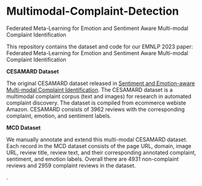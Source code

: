 # Multimodal-Complaint-Detection
Federated Meta-Learning for Emotion and Sentiment Aware Multi-modal Complaint Identification

This repository contains the dataset and code for our EMNLP 2023 paper: Federated Meta-Learning for Emotion and Sentiment Aware Multi-modal Complaint Identification

**CESAMARD Dataset**

The original CESAMARD dataset released in [Sentiment and Emotion-aware Multi-modal Complaint Identification](https://ojs.aaai.org/index.php/AAAI/article/view/21476). The CESAMARD dataset is a multimodal complaint corpus (text and images) for research in automated complaint discovery. The dataset is compiled from ecommerce webiste Amazon. CESAMARD consists of 3962 reviews with the corresponding complaint, emotion, and sentiment labels.


**MCD Dataset**

We manually annotate and extend this multi-modal CESAMARD dataset. Each record in the MCD dataset consists of the page URL, domain, image URL, review title, review text, and their corresponding annotated complaint, sentiment, and emotion labels.  Overall there are 4931 non-complaint reviews and 2959 complaint reviews in the dataset.

.
